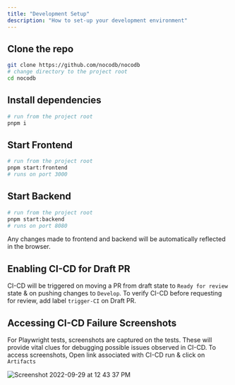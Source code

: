 ```yaml
---
title: "Development Setup"
description: "How to set-up your development environment"
---
```


## Clone the repo

```bash
git clone https://github.com/nocodb/nocodb
# change directory to the project root
cd nocodb
```

## Install dependencies

```bash
# run from the project root
pnpm i
```

## Start Frontend

```bash
# run from the project root
pnpm start:frontend
# runs on port 3000
```

## Start Backend

```bash
# run from the project root
pnpm start:backend
# runs on port 8080
```

Any changes made to frontend and backend will be automatically reflected in the browser.

## Enabling CI-CD for Draft PR

CI-CD will be triggered on moving a PR from draft state to `Ready for review` state & on pushing changes to `Develop`. To verify CI-CD before requesting for review, add label `trigger-CI` on Draft PR. 

## Accessing CI-CD Failure Screenshots

For Playwright tests, screenshots are captured on the tests. These will provide vital clues for debugging possible issues observed in CI-CD. To access screenshots, Open link associated with CI-CD run & click on `Artifacts`
  
![Screenshot 2022-09-29 at 12 43 37 PM](https://user-images.githubusercontent.com/86527202/192965070-dc04b952-70fb-4197-b4bd-ca7eda066e60.png)



